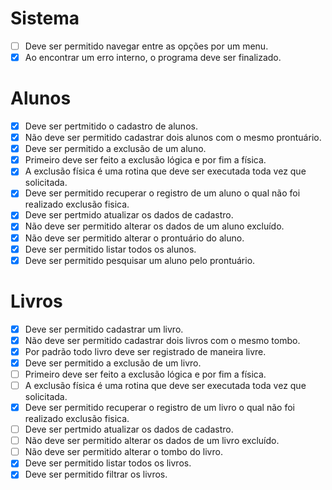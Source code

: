 # Sistema
   - [ ] Deve ser permitido navegar entre as opções por um menu.
   - [X] Ao encontrar um erro interno, o programa deve ser finalizado.

# Alunos
   - [X] Deve ser pertmitido o cadastro de alunos.
   - [X] Não deve ser permitido cadastrar dois alunos com o mesmo prontuário.
   - [X] Deve ser permitido a exclusão de um aluno.
   - [X] Primeiro deve ser feito a exclusão lógica e por fim a física.
   - [X] A exclusão física é uma rotina que deve ser executada toda vez que solicitada.
   - [X] Deve ser permitido recuperar o registro de um aluno o qual não foi realizado exclusão fisica.
   - [X] Deve ser pertmido atualizar os dados de cadastro.
   - [X] Não deve ser permitido alterar os dados de um aluno excluído.
   - [X] Não deve ser permitido alterar o prontuário do aluno.
   - [X] Deve ser permitido listar todos os alunos.
   - [X] Deve ser permitido pesquisar um aluno pelo prontuário.
   
# Livros
   - [X] Deve ser permitido cadastrar um livro.
   - [X] Não deve ser permitido cadastrar dois livros com o mesmo tombo.
   - [X] Por padrão todo livro deve ser registrado de maneira livre.
   - [X] Deve ser permitido a exclusão de um livro.
   - [ ] Primeiro deve ser feito a exclusão lógica e por fim a física.
   - [ ] A exclusão física é uma rotina que deve ser executada toda vez que solicitada.
   - [X] Deve ser permitido recuperar o registro de um livro o qual não foi realizado exclusão fisica.
   - [ ] Deve ser pertmido atualizar os dados de cadastro.
   - [ ] Não deve ser permitido alterar os dados de um livro excluído.
   - [ ] Não deve ser permitido alterar o tombo do livro.
   - [X] Deve ser permitido listar todos os livros.
   - [X] Deve ser permitido filtrar os livros.

